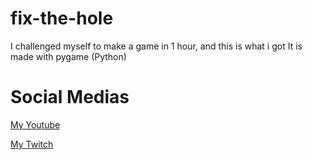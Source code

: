 # fix-the-hole
I challenged myself to make a game in 1 hour, and this is what i got
It is made with pygame (Python)
# Social Medias
[My Youtube](https://youtube.com/pyxldavon)

[My Twitch](https://twitch.tv/pyxldavon)
